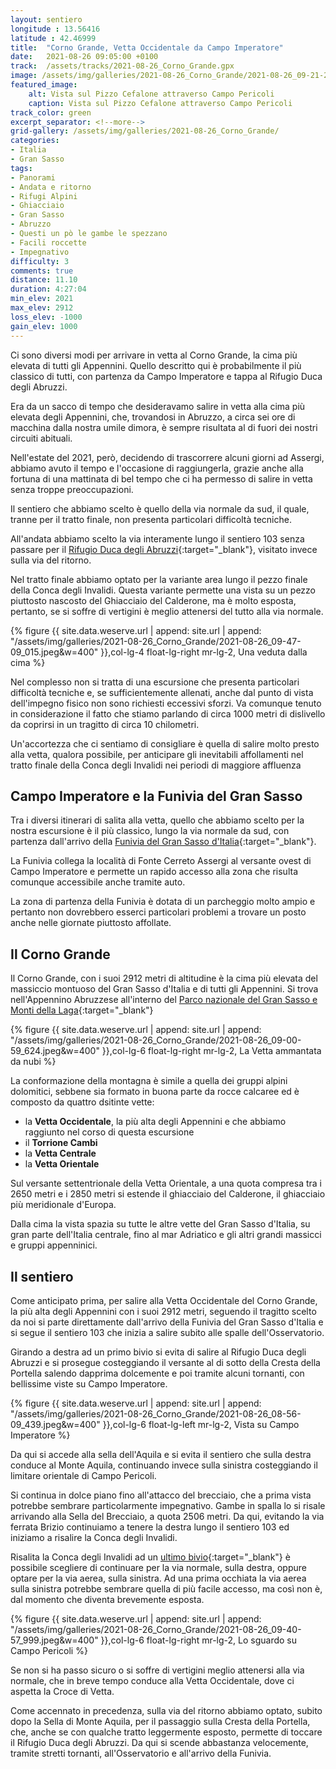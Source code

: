 ```yaml
---
layout: sentiero
longitude : 13.56416
latitude : 42.46999
title:  "Corno Grande, Vetta Occidentale da Campo Imperatore"
date:   2021-08-26 09:05:00 +0100
track:  /assets/tracks/2021-08-26_Corno_Grande.gpx
image: /assets/img/galleries/2021-08-26_Corno_Grande/2021-08-26_09-21-27_817.jpeg
featured_image:
    alt: Vista sul Pizzo Cefalone attraverso Campo Pericoli
    caption: Vista sul Pizzo Cefalone attraverso Campo Pericoli
track_color: green
excerpt_separator: <!--more-->
grid-gallery: /assets/img/galleries/2021-08-26_Corno_Grande/
categories:
- Italia
- Gran Sasso
tags:
- Panorami
- Andata e ritorno
- Rifugi Alpini
- Ghiacciaio
- Gran Sasso
- Abruzzo
- Questi un pò le gambe le spezzano
- Facili roccette
- Impegnativo
difficulty: 3
comments: true
distance: 11.10 
duration: 4:27:04
min_elev: 2021
max_elev: 2912
loss_elev: -1000
gain_elev: 1000
---
```


Ci sono diversi modi per arrivare in vetta al Corno Grande, la cima più elevata di tutti gli Appennini. Quello descritto qui è probabilmente il più classico di tutti, con partenza da Campo Imperatore e tappa al Rifugio Duca degli Abruzzi.

<!--more-->

Era da un sacco di tempo che desideravamo salire in vetta alla cima più elevata degli Appennini, che, trovandosi in Abruzzo, a circa sei ore di macchina dalla nostra umile dimora, è sempre risultata al di fuori dei nostri circuiti abituali.

Nell'estate del 2021, però, decidendo di trascorrere alcuni giorni ad Assergi, abbiamo avuto il tempo e l'occasione di raggiungerla, grazie anche alla fortuna di una mattinata di bel tempo che ci ha permesso di salire in vetta senza troppe preoccupazioni.

Il sentiero che abbiamo scelto è quello della via normale da sud, il quale, tranne per il tratto finale, non presenta particolari difficoltà tecniche. 

All'andata abbiamo scelto la via interamente lungo il sentiero 103 senza passare per il [Rifugio Duca degli Abruzzi](http://www.rifugioducadegliabruzzi.it/){:target="_blank"}, visitato invece sulla via del ritorno. 

Nel tratto finale abbiamo optato per la variante area lungo il pezzo finale della Conca degli Invalidi. Questa variante permette una vista su un pezzo piuttosto nascosto del Ghiacciaio del Calderone, ma è molto esposta, pertanto, se si soffre di vertigini è meglio attenersi del tutto alla via normale.

{% figure {{ site.data.weserve.url | append: site.url | append: "/assets/img/galleries/2021-08-26_Corno_Grande/2021-08-26_09-47-09_015.jpeg&w=400" }},col-lg-4 float-lg-right mr-lg-2, Una veduta dalla cima %}

Nel complesso non si tratta di una escursione che presenta particolari difficoltà tecniche e, se sufficientemente allenati, anche dal punto di vista dell'impegno fisico non sono richiesti eccessivi sforzi. Va comunque tenuto in considerazione il fatto che stiamo parlando di circa 1000 metri di dislivello da coprirsi in un tragitto di circa 10 chilometri.

Un'accortezza che ci sentiamo di consigliare è quella di salire molto presto alla vetta, qualora possibile, per anticipare gli inevitabili affollamenti nel tratto finale della Conca degli Invalidi nei periodi di maggiore affluenza

## Campo Imperatore e la Funivia del Gran Sasso

Tra i diversi itinerari di salita alla vetta, quello che abbiamo scelto per la nostra escursione è il più classico, lungo la via normale da sud, con partenza dall'arrivo della [Funivia del Gran Sasso d'Italia](http://www.ilgransasso.it/la-stazione/){:target="_blank"}.


La Funivia collega la località di Fonte Cerreto Assergi al versante ovest di Campo Imperatore e permette un rapido accesso alla zona che risulta comunque accessibile anche tramite auto.

La zona di partenza della Funivia è dotata di un parcheggio molto ampio e pertanto non dovrebbero esserci particolari problemi a trovare un posto anche nelle giornate piuttosto affollate.

## Il Corno Grande

Il Corno Grande, con i suoi 2912 metri di altitudine è la cima più elevata del massiccio montuoso del Gran Sasso d'Italia e di tutti gli Appennini. Si trova nell'Appennino Abruzzese all'interno del [Parco nazionale del Gran Sasso e Monti della Laga](http://www.parks.it/parco.nazionale.gran.sasso/index.php){:target="_blank"}


{% figure {{ site.data.weserve.url | append: site.url | append: "/assets/img/galleries/2021-08-26_Corno_Grande/2021-08-26_09-00-59_624.jpeg&w=400" }},col-lg-6 float-lg-right mr-lg-2, La Vetta ammantata da nubi %}

La conformazione della montagna è simile a quella dei gruppi alpini dolomitici, sebbene sia formato in buona parte da rocce calcaree ed è composto da quattro dsitinte vette:
- la __Vetta Occidentale__, la più alta degli Appennini e che abbiamo raggiunto nel corso di questa escursione
- il __Torrione Cambi__
- la __Vetta Centrale__
- la __Vetta Orientale__

Sul versante settentrionale della Vetta Orientale, a una quota compresa tra i 2650 metri e i 2850 metri si estende il ghiacciaio del Calderone, il ghiacciaio più meridionale d'Europa. 

Dalla cima la vista spazia su tutte le altre vette del Gran Sasso d'Italia, su gran parte dell'Italia centrale, fino al mar Adriatico e gli altri grandi massicci e gruppi appenninici.

## Il sentiero

Come anticipato prima, per salire alla Vetta Occidentale del Corno Grande, la più alta degli Appennini con i suoi 2912 metri, seguendo il tragitto scelto da noi si parte direttamente dall'arrivo della Funivia del Gran Sasso d'Italia e si segue il sentiero 103 che inizia a salire subito alle spalle dell'Osservatorio.

Girando a destra ad un primo bivio si evita di salire al Rifugio Duca degli Abruzzi e si prosegue costeggiando il versante al di sotto della Cresta della Portella salendo dapprima dolcemente e poi tramite alcuni tornanti, con bellissime viste su Campo Imperatore.

{% figure {{ site.data.weserve.url | append: site.url | append: "/assets/img/galleries/2021-08-26_Corno_Grande/2021-08-26_08-56-09_439.jpeg&w=400" }},col-lg-6 float-lg-left mr-lg-2, Vista su Campo Imperatore %}

Da qui si accede alla sella dell'Aquila e si evita il sentiero che sulla destra conduce al Monte Aquila, continuando invece sulla sinistra costeggiando il limitare orientale di Campo Pericoli.

Si continua in dolce piano fino all'attacco del brecciaio, che a prima vista potrebbe sembrare particolarmente impegnativo. Gambe in spalla lo si risale arrivando alla Sella del Brecciaio, a quota 2506 metri. Da qui, evitando la via ferrata Brizio continuiamo a tenere la destra lungo il sentiero 103 ed iniziamo a risalire la Conca degli Invalidi.

Risalita la Conca degli Invalidi ad un [ultimo bivio](https://www.openstreetmap.org/#map=18/42.47137/13.56229){:target="_blank"} è possibile scegliere di continuare per la via normale, sulla destra, oppure optare per la via aerea, sulla sinistra. Ad una prima occhiata la via aerea sulla sinistra potrebbe sembrare quella di più facile accesso, ma così non è, dal momento che diventa brevemente esposta.

{% figure {{ site.data.weserve.url | append: site.url | append: "/assets/img/galleries/2021-08-26_Corno_Grande/2021-08-26_09-40-57_999.jpeg&w=400" }},col-lg-6 float-lg-right mr-lg-2, Lo sguardo su Campo Pericoli %}

Se non si ha passo sicuro o si soffre di vertigini meglio attenersi alla via normale, che in breve tempo conduce alla Vetta Occidentale, dove ci aspetta la Croce di Vetta.

Come accennato in precedenza, sulla via del ritorno abbiamo optato, subito dopo la Sella di Monte Aquila, per il passaggio sulla Cresta della Portella, che, anche se con qualche tratto leggermente esposto, permette di toccare il Rifugio Duca degli Abruzzi. Da qui si scende abbastanza velocemente, tramite stretti tornanti, all'Osservatorio e all'arrivo della Funivia.